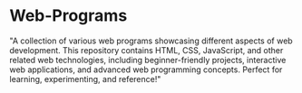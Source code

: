 # Web-Programs
"A collection of various web programs showcasing different aspects of web development. This repository contains HTML, CSS, JavaScript, and other related web technologies, including beginner-friendly projects, interactive web applications, and advanced web programming concepts. Perfect for learning, experimenting, and reference!"
